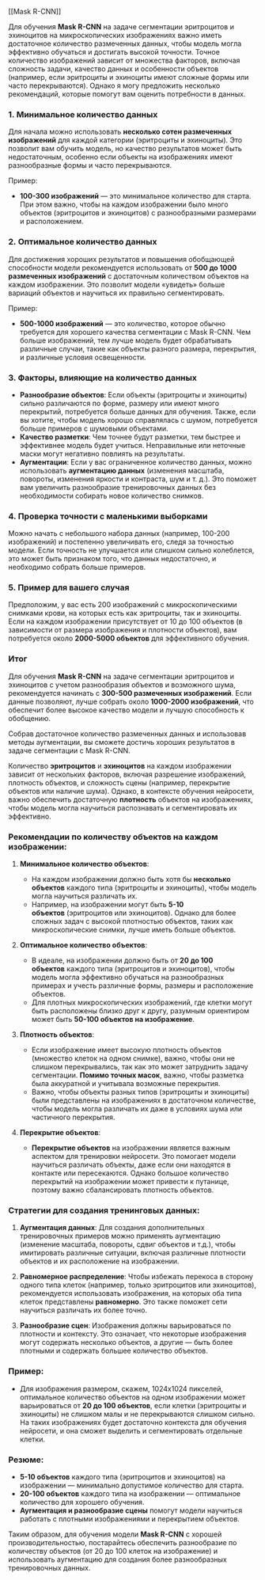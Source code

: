 [[Mask R-CNN]]

Для обучения **Mask R-CNN** на задаче сегментации эритроцитов и эхиноцитов на микроскопических изображениях важно иметь достаточное количество размеченных данных, чтобы модель могла эффективно обучаться и достигать высокой точности. Точное количество изображений зависит от множества факторов, включая сложность задачи, качество данных и особенности объектов (например, если эритроциты и эхиноциты имеют сложные формы или часто перекрываются). Однако я могу предложить несколько рекомендаций, которые помогут вам оценить потребности в данных.

### 1. **Минимальное количество данных**

Для начала можно использовать **несколько сотен размеченных изображений** для каждой категории (эритроциты и эхиноциты). Это позволит вам обучить модель, но качество результатов может быть недостаточным, особенно если объекты на изображениях имеют разнообразные формы и часто перекрываются.

Пример:

- **100-300 изображений** — это минимальное количество для старта. При этом важно, чтобы на каждом изображении было много объектов (эритроцитов и эхиноцитов) с разнообразными размерами и расположением.

### 2. **Оптимальное количество данных**

Для достижения хороших результатов и повышения обобщающей способности модели рекомендуется использовать от **500 до 1000 размеченных изображений** с достаточным количеством объектов на каждом изображении. Это позволит модели «увидеть» больше вариаций объектов и научиться их правильно сегментировать.

Пример:

- **500-1000 изображений** — это количество, которое обычно требуется для хорошего качества сегментации с Mask R-CNN. Чем больше изображений, тем лучше модель будет обрабатывать различные случаи, такие как объекты разного размера, перекрытия, и различные условия освещенности.

### 3. **Факторы, влияющие на количество данных**

- **Разнообразие объектов**: Если объекты (эритроциты и эхиноциты) сильно различаются по форме, размеру или имеют много перекрытий, потребуется больше данных для обучения. Также, если вы хотите, чтобы модель хорошо справлялась с шумом, потребуется больше примеров с шумовыми объектами.
- **Качество разметки**: Чем точнее будут разметки, тем быстрее и эффективнее модель будет учиться. Неправильные или неточные маски могут негативно повлиять на результаты.
- **Аугментации**: Если у вас ограниченное количество данных, можно использовать **аугментацию данных** (изменения масштаба, повороты, изменения яркости и контраста, шум и т. д.). Это поможет вам увеличить разнообразие тренировочных данных без необходимости собирать новое количество снимков.

### 4. **Проверка точности с маленькими выборками**

Можно начать с небольшого набора данных (например, 100-200 изображений) и постепенно увеличивать его, следя за точностью модели. Если точность не улучшается или слишком сильно колеблется, это может быть признаком того, что данных недостаточно, и необходимо собрать больше примеров.

### 5. **Пример для вашего случая**

Предположим, у вас есть 200 изображений с микроскопическими снимками крови, на которых есть как эритроциты, так и эхиноциты. Если на каждом изображении присутствует от 10 до 100 объектов (в зависимости от размера изображения и плотности объектов), вам потребуется около **2000-5000 объектов** для эффективного обучения.

### Итог

Для обучения **Mask R-CNN** на задаче сегментации эритроцитов и эхиноцитов с учетом разнообразия объектов и возможного шума, рекомендуется начинать с **300-500 размеченных изображений**. Если данные позволяют, лучше собрать около **1000-2000 изображений**, что обеспечит более высокое качество модели и лучшую способность к обобщению.

Собрав достаточное количество размеченных данных и использовав методы аугментации, вы сможете достичь хороших результатов в задаче сегментации с Mask R-CNN.



Количество **эритроцитов** и **эхиноцитов** на каждом изображении зависит от нескольких факторов, включая разрешение изображений, плотность объектов, и сложность сцены (например, перекрытие объектов или наличие шума). Однако, в контексте обучения нейросети, важно обеспечить достаточную **плотность** объектов на изображениях, чтобы модель могла научиться распознавать и сегментировать их эффективно.

### Рекомендации по количеству объектов на каждом изображении:

1. **Минимальное количество объектов**:
    
    - На каждом изображении должно быть хотя бы **несколько объектов** каждого типа (эритроциты и эхиноциты), чтобы модель могла научиться различать их.
    - Например, на изображении могут быть **5-10 объектов** (эритроцитов или эхиноцитов). Однако для более сложных задач с высокой плотностью объектов, таких как микроскопические снимки, лучше иметь больше объектов.
2. **Оптимальное количество объектов**:
    
    - В идеале, на изображении должно быть от **20 до 100 объектов** каждого типа (эритроцитов и эхиноцитов), чтобы модель могла эффективно обучаться на разнообразных примерах и учесть различные формы, размеры и расположение объектов.
    - Для плотных микроскопических изображений, где клетки могут быть расположены близко друг к другу, разумным ориентиром может быть **50-100 объектов на изображение**.
3. **Плотность объектов**:
    
    - Если изображение имеет высокую плотность объектов (множество клеток на одном снимке), важно, чтобы они не слишком перекрывались, так как это может затруднить задачу сегментации. **Помимо точных масок**, важно, чтобы разметка была аккуратной и учитывала возможные перекрытия.
    - Важно, чтобы объекты разных типов (эритроциты и эхиноциты) были представлены на изображениях в достаточном количестве, чтобы модель могла различать их даже в условиях шума или частичного перекрытия.
4. **Перекрытие объектов**:
    
    - **Перекрытие объектов** на изображении является важным аспектом для тренировки нейросети. Это помогает модели научиться различать объекты, даже если они находятся в контакте или пересекаются. Однако большое количество перекрытий на изображении может привести к путанице, поэтому важно сбалансировать плотность объектов.

### Стратегии для создания тренинговых данных:

1. **Аугментация данных**: Для создания дополнительных тренировочных примеров можно применять аугментацию (изменение масштаба, повороты, сдвиг объектов и т.д.), чтобы имитировать различные ситуации, включая различные плотности объектов и их расположение на изображении.
    
2. **Равномерное распределение**: Чтобы избежать перекоса в сторону одного типа клеток (например, только эритроцитов или эхиноцитов), рекомендуется использовать изображения, на которых оба типа клеток представлены **равномерно**. Это также поможет сети научиться различать их более точно.
    
3. **Разнообразие сцен**: Изображения должны варьироваться по плотности и контексту. Это означает, что некоторые изображения могут содержать несколько объектов, а другие — быть более плотными и содержать большее количество объектов.
    

### Пример:

- Для изображения размером, скажем, 1024x1024 пикселей, оптимальное количество объектов на одном изображении может варьироваться от **20 до 100 объектов**, если клетки (эритроциты и эхиноциты) не слишком малы и не перекрываются слишком сильно. На таких изображениях будет достаточно контекста для обучения нейросети, и она сможет выделить и сегментировать отдельные клетки.

### Резюме:

- **5-10 объектов** каждого типа (эритроцитов и эхиноцитов) на изображении — минимально допустимое количество для старта.
- **20-100 объектов** каждого типа на изображении — оптимальное количество для хорошего обучения.
- **Аугментация и разнообразие сцены** помогут модели научиться работать с плотными изображениями и перекрытием объектов.

Таким образом, для обучения модели **Mask R-CNN** с хорошей производительностью, постарайтесь обеспечить разнообразие по количеству объектов (от 20 до 100 клеток на изображение) и использовать аугментацию для создания более разнообразных тренировочных данных.